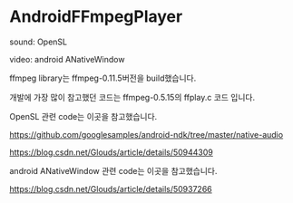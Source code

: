 # AndroidFFmpegPlayer

sound: OpenSL

video: android ANativeWindow


ffmpeg library는 ffmpeg-0.11.5버전을 build했습니다. 


개발에 가장 많이 참고했던 코드는 
ffmpeg-0.5.15의 ffplay.c 코드 입니다.


OpenSL 관련 code는 이곳을 참고했습니다.

https://github.com/googlesamples/android-ndk/tree/master/native-audio

https://blog.csdn.net/Glouds/article/details/50944309 


android ANativeWindow 관련 code는 이곳을 참고했습니다.

https://blog.csdn.net/Glouds/article/details/50937266
